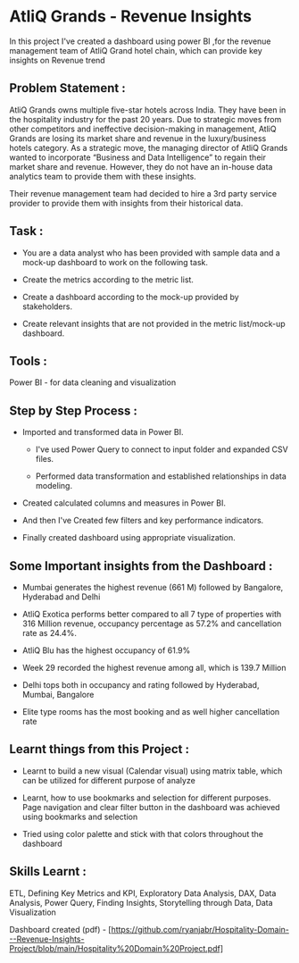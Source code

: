 # AtliQ Grands - Revenue Insights

In this project I've created a dashboard using power BI ,for the revenue management team of AtliQ Grand hotel chain, which can provide key insights on Revenue trend

## Problem Statement :

AtliQ Grands owns multiple five-star hotels across India. They have been in the hospitality industry for the past 20 years. Due to strategic moves from other competitors and ineffective decision-making in management, AtliQ Grands are losing its market share and revenue in the luxury/business hotels category. As a strategic move, the managing director of AtliQ Grands wanted to incorporate “Business and Data Intelligence” to regain their market share and revenue. However, they do not have an in-house data analytics team to provide them with these insights.

Their revenue management team had decided to hire a 3rd party service provider to provide them with insights from their historical data.

## Task :

- You are a data analyst who has been provided with sample data and a mock-up dashboard to work on the following task.

- Create the metrics according to the metric list.

- Create a dashboard according to the mock-up provided by stakeholders.

- Create relevant insights that are not provided in the metric list/mock-up dashboard.

## Tools :

Power BI - for data cleaning and visualization

 ## Step by Step Process :
 
- Imported and transformed data in Power BI.
  
    - I've used Power Query to connect to input folder and expanded CSV files.
  
    - Performed data transformation and established relationships in data modeling.


- Created calculated columns and measures in Power BI.
  
- And then I've Created few filters and key performance indicators.
  
- Finally created dashboard using appropriate visualization.

## Some Important insights from the Dashboard :

- Mumbai generates the highest revenue (661 M) followed by Bangalore, Hyderabad and Delhi

- AtliQ Exotica performs better compared to all 7 type of properties with 316 Million revenue, occupancy percentage as 57.2% and cancellation rate as 24.4%.

- AtliQ Blu has the highest occupancy of 61.9%

- Week 29 recorded the highest revenue among all, which is 139.7 Million

- Delhi tops both in occupancy and rating followed by Hyderabad, Mumbai, Bangalore

- Elite type rooms has the most booking and as well higher cancellation rate

## Learnt things from this Project :

- Learnt to build a new visual (Calendar visual) using matrix table, which can be utilized for different purpose of analyze
  
- Learnt, how to use bookmarks and selection for different purposes. Page navigation and clear filter button in the dashboard was achieved using bookmarks and selection
  
- Tried using color palette and stick with that colors throughout the dashboard

## Skills Learnt :

ETL, Defining Key Metrics and KPI, Exploratory Data Analysis, DAX, Data Analysis, Power Query, Finding Insights, Storytelling through Data, Data Visualization

Dashboard created (pdf) - [https://github.com/ryanjabr/Hospitality-Domain---Revenue-Insights-Project/blob/main/Hospitality%20Domain%20Project.pdf]
